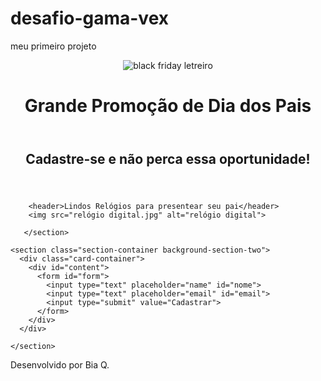 # desafio-gama-vex
meu primeiro projeto
<!DOCTYPE html>
<html>
<head>
  <meta charset="UTF-8">
  <meta name="viewport" content="width=device-width, initial-scale=1.0">
  <title>CELLINI</title>
  <link rel="stylesheet" href="style.css">
</head>
<body>
    <header>
        <img src="black friday.jpg" alt="black friday letreiro">
        <h1 id="title">Grande Promoção de Dia dos Pais</h1>
    </header>
    <section>
      <header>
        <h2 class="subtitle">Cadastre-se e não perca essa oportunidade!</h2>
      </header>
     
        <header>Lindos Relógios para presentear seu pai</header>
        <img src="relógio digital.jpg" alt="relógio digital">
        
       </section>

    <section class="section-container background-section-two">
      <div class="card-container">
        <div id="content">
          <form id="form">
            <input type="text" placeholder="name" id="nome">
            <input type="text" placeholder="email" id="email">
            <input type="submit" value="Cadastrar">
          </form>
        </div>
      </div>
  
    </section>
 
  <footer>
    <p>Desenvolvido por Bia Q.</p>
  </footer>
  
</body>
<script src="js/script.js"></script>
</html>
